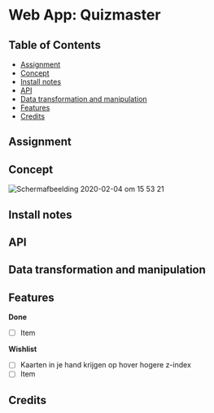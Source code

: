 # Web App: Quizmaster

## Table of Contents
* [Assignment](#Assignment)
* [Concept](#Concept)
* [Install notes](#Install-notes)
* [API](#API)
* [Data transformation and manipulation](#Data-transformation-and-manipulation)
* [Features](#Features)
* [Credits](#Credits)


## Assignment


## Concept
<img alt="Schermafbeelding 2020-02-04 om 15 53 21" src="https://user-images.githubusercontent.com/45365598/73755620-9a594780-4766-11ea-95c9-1b4ba1f4a020.png">


## Install notes

## API


## Data transformation and manipulation


## Features
**Done**
- [ ] Item

**Wishlist**
- [ ] Kaarten in je hand krijgen op hover hogere z-index
- [ ] Item

## Credits




<!-- Add a nice poster image here at the end of the week, showing off your shiny frontend 📸 -->

<!-- Maybe a table of contents here? 📚 -->

<!-- How about a section that describes how to install this project? 🤓 -->

<!-- ...but how does one use this project? What are its features 🤔 -->

<!-- What external data source is featured in your project and what are its properties 🌠 -->


<!-- How about a license here? 📜 (or is it a licence?) 🤷 -->
